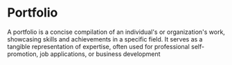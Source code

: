 # Portfolio
A portfolio is a concise compilation of an individual's or organization's work, showcasing skills and achievements in a specific field. It serves as a tangible representation of expertise, often used for professional self-promotion, job applications, or business development

